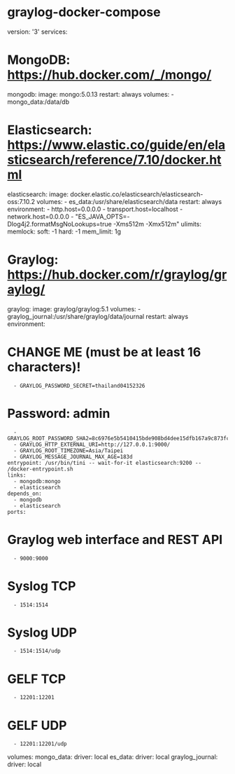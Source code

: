 # graylog-docker-compose
version: '3'
services:
# MongoDB: https://hub.docker.com/_/mongo/
  mongodb:
    image: mongo:5.0.13
    restart: always
    volumes:
      - mongo_data:/data/db
# Elasticsearch: https://www.elastic.co/guide/en/elasticsearch/reference/7.10/docker.html
  elasticsearch:
    image: docker.elastic.co/elasticsearch/elasticsearch-oss:7.10.2
    volumes:
      - es_data:/usr/share/elasticsearch/data
    restart: always
    environment:
      - http.host=0.0.0.0
      - transport.host=localhost
      - network.host=0.0.0.0
      - "ES_JAVA_OPTS=-Dlog4j2.formatMsgNoLookups=true -Xms512m -Xmx512m"
    ulimits:
      memlock:
        soft: -1
        hard: -1
    mem_limit: 1g
# Graylog: https://hub.docker.com/r/graylog/graylog/
  graylog:
    image: graylog/graylog:5.1
    volumes:
      - graylog_journal:/usr/share/graylog/data/journal
    restart: always
    environment:
# CHANGE ME (must be at least 16 characters)!
      - GRAYLOG_PASSWORD_SECRET=thailand04152326
# Password: admin
      - GRAYLOG_ROOT_PASSWORD_SHA2=8c6976e5b5410415bde908bd4dee15dfb167a9c873fc4bb8a81f6f2ab448a918
      - GRAYLOG_HTTP_EXTERNAL_URI=http://127.0.0.1:9000/
      - GRAYLOG_ROOT_TIMEZONE=Asia/Taipei
      - GRAYLOG_MESSAGE_JOURNAL_MAX_AGE=183d
    entrypoint: /usr/bin/tini -- wait-for-it elasticsearch:9200 --  /docker-entrypoint.sh
    links:
      - mongodb:mongo
      - elasticsearch
    depends_on:
      - mongodb
      - elasticsearch
    ports:
# Graylog web interface and REST API
      - 9000:9000
# Syslog TCP
      - 1514:1514
# Syslog UDP
      - 1514:1514/udp
# GELF TCP
      - 12201:12201
# GELF UDP
      - 12201:12201/udp
volumes:
  mongo_data:
    driver: local
  es_data:
    driver: local
  graylog_journal:
    driver: local
